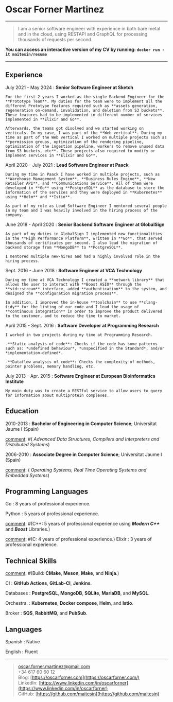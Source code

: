 Oscar Forner Martinez
============

----

> I am a senior software engineer with experience in both bare metal and in the cloud, using RESTAPI and GraphQL for processing thousands of requests per second.

**You can access an interactive version of my CV by running: `docker run -it maitesin/resume`**

----

Experience
----------

July 2021 - May 2024
:   **Senior Software Engineer at Sketch**

    For the first 2 years I worked as the single Backend Engineer for the **Prototype Team**. My duties for the team were to implement all the different Prototype features required such as **assets generation, regeneration on-demand, invalidation, and deletion from S3 buckets**. These features had to be implemented in different number of services implemented in **Elixir and Go**.

    Afterwards, the teams got disolved and we started working on verticals. In my case, I was part of the **Web vertical**. During my time as part of the Web vertical I worked on multiple projects such as **permission groups, optimization of the rendering pipeline, optimization of the ingestion pipeline, workers to remove unused data from S3 buckets, etc**. These projects also required to modify or implement services in **Elixir and Go**.

April 2020 - July 2021
:   **Lead Software Engineer at Paack**

    During my time in Paack I have worked in multiple projects, such as **Warehouse Management System**, **Business Rules Engine**, **New Retailer API**, and **Communications Service**. All of them were developed in **Go** using **PostgreSQL** as the database to store the information of the services and they were deployed in **Kubernetes** using **Helm** and **Istio**.

    As part of my role as Lead Software Engineer I mentored several people in my team and I was heavily involved in the hiring process of the company.

June 2018 - April 2020
:   **Senior Backend Software Engineer at GlobalSign**

    As part of my duties in GlobalSign I implemented new functionalities in the **High Performance Platform**, written in **Go**, that served thousands of certificates per second. I also lead the migration of backend storage from **MongoDB** to **PostgreSQL**.

    I mentored multiple new-hires and had a highly involved role in the hiring process.

Sept. 2016 - June 2018
:   **Software Engineer at VCA Technology**

    During my time at VCA Technology I created a **network library** that allows the user to interact with **Boost ASIO** through the **std::stream** interface, added **authentication** to the system, and designed the **configuration migration process**.

    In addition, I improved the in-house **toolchain** to use **clang-tidy** for the linting of our code and I lead the usage of **continuous integration** in order to improve the product delivered to the customer, and to reduce the time to market.

April 2015 - Sept. 2016
:   **Software Developer at Programming Research**

    I worked in two projects during my time at Programming Research.

    -**Static analysis of code**: Checks if the code has some patterns such as: *undefined behaviour*, *unspecified in the Standard*, and/or *implementation-defined*.

    -**Dataflow analysis of code**: Checks the complexity of methods, pointer problems, memory handling, etc.

July 2013 - Apr. 2015
:   **Software Engineer at European Bioinformatics Institute**

    My main duty was to create a RESTful service to allow users to query for information about multiprotein complexes.

[comment]: # (Courses)

[comment]: # (April 2016:   **LFD331: Developing Linux Device Drivers**; Linux Foundation)

[comment]: # (March 2016:   **LFD320: Linux Kernel Internals and Debugging**; Linux Foundation)

[comment]: # (August 2015:   **Agile for developers**; Accelebrate)

[comment]: # (November 2014:   **Algorithms, Part II**; Coursera, Princeton University)

[comment]: # (September 2014:   **Algorithms, Part I**; Coursera, Princeton University)


Education
---------

2010-2013
:   **Bachelor of Engineering in Computer Science**; Universitat Jaume I (Spain)

[comment]: #(   *Advanced Data Structures, Compilers and Interpreters and Distributed Systems*)

2006-2010
:   **Associate Degree in Computer Science**; Universitat Jaume I (Spain)

[comment]: (    *Operating Systems, Real Time Operating Systems and Embedded Systems*)


Programming Languages
--------------------

Go
:   8 years of professional experience.

Python
:   5 years of professional experience.

[comment]: #(C++:   5 years of professional experience using ***Modern C++*** and ***Boost*** Libraries.)

[comment]: #(C:   4 years of professional experience.)
Elixir
:   3 years of professional experience.

[comment]: # (Rust:   6 months of experience in personal projects.)

Technical Skills
----------------

[comment]: #(Build:   **CMake**, **Meson**, **Make**, and **Ninja**.)

CI
:   **GitHub Actions**, **GitLab-CI**, **Jenkins**.

Databases
:   **PostgreSQL**, **MongoDB**, **SQLite**, **MariaDB**, and **MySQL**.

Orchestra.
:   **Kubernetes**, **Docker compose**, **Helm**, and **Istio**.

Broker
:   **SQS**, **RabbitMQ**, and **PubSub**.

Languages
---------
Spanish
:   Native

English
:   Fluent

----

> <oscar.forner.martinez@gmail.com> \
> +34 617 60 60 12 \
> Blog: [https://oscarforner.com](https://oscarforner.com/) \
> LinkedIn: [https://www.linkedin.com/in/oscarforner](https://www.linkedin.com/in/oscarforner) \
> GitHub: [https://github.com/maitesin](https://github.com/maitesin)
